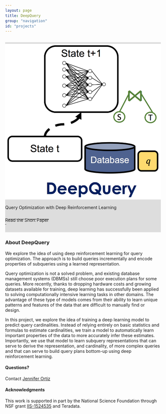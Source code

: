 ```yaml
---
layout: page
title: DeepQuery
group: "navigation"
id: "projects"
---
```


<link href="https://maxcdn.bootstrapcdn.com/bootstrap/3.3.6/css/bootstrap.min.css" rel="stylesheet">

<div class="jumbotron" style="background-image: none; background-color: #ddd; background-size: cover; height: auto; padding: 5px 0 10px 0; margin-top: 2em">
  <img src="../../images/projects/deepQuery.png" alt="Logo" style="width: 40rem" />
  <p>Query Optimization with Deep Reinforcement Learning</p>
  <p>
  	<a class="btn btn-primary btn-lg label-primary" href="ortiz-deem-2018.pdf" role="button" style="width: 220px;"><span style="position: relative; top:10px">Read the Short Paper</span><br/><small>&nbsp;</small></a>
  </p>
</div>

### About DeepQuery
We explore the idea of using deep reinforcement learning for query optimization. The approach is to build queries incrementally and encode properties of subqueries using a learned representation. 

Query optimization is not a solved problem, and existing database management systems (DBMSs) still choose poor execution plans for some queries. More recently, thanks to dropping hardware costs and growing datasets available for training, deep learning has successfully been applied to solving computationally intensive learning tasks in other domains. The advantage of these type of models comes from their ability to learn unique patterns and features of the data that are difficult to manually find or design. 

In this project, we explore the idea of training a deep learning model to predict query cardinalities. Instead of relying entirely on basic statistics and formulas to estimate cardinalities, we train a model to automatically learn important properties of the data to more accurately infer these estimates. Importantly, we use that model to learn subquery representations that can serve to derive the representation, and cardinality, of more complex queries and that can serve to build query plans bottom-up using deep reinforcement learning.

#### Questions?

Contact [Jennifer Ortiz](mailto:jortiz16@cs.washington.edu)

#### Acknowledgments

This work is supported in part by the National Science Foundation
through NSF grant [IIS-1524535](https://www.nsf.gov/awardsearch/showAward?AWD_ID=1524535) and Teradata.

&nbsp;
